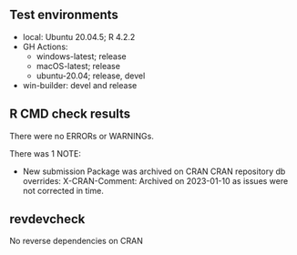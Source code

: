 ## Test environments

* local: Ubuntu 20.04.5; R 4.2.2
* GH Actions:
  - windows-latest; release
  - macOS-latest; release
  - ubuntu-20.04; release, devel
* win-builder: devel and release

## R CMD check results

There were no ERRORs or WARNINGs.

There was 1 NOTE:

* New submission
  Package was archived on CRAN
  CRAN repository db overrides:
  X-CRAN-Comment: Archived on 2023-01-10 as issues were not corrected in time.

## revdevcheck

No reverse dependencies on CRAN
